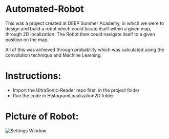 # Automated-Robot
This was a project created at DEEP Summer Academy, in which we were to design and build a robot which could locate itself within a given map, through 2D localization. The Robot then could navigate itself to a given position on the map.

All of this was achieved through probability which was calculated using the convolution technique and Machine Learning.

# Instructions:
- Import the UltraSonic-Reader repo first, in the project folder
- Run the code in HistogramLocalization2D folder

# Picture of Robot:
![Settings Window](https://raw.github.com/abhayraina/Automated-Robot/master/20180713_135438.jpg)


